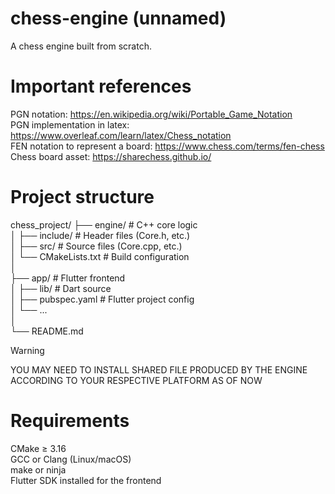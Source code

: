 # chess-engine (unnamed)
A chess engine built from scratch.

# Important references 
PGN notation: https://en.wikipedia.org/wiki/Portable_Game_Notation <br>
PGN implementation in latex: https://www.overleaf.com/learn/latex/Chess_notation <br>
FEN notation to represent a board: https://www.chess.com/terms/fen-chess <br>
Chess board asset: https://sharechess.github.io/ <br>

# Project structure 
chess_project/
├── engine/             # C++ core logic <br>
│   ├── include/        # Header files (Core.h, etc.) <br>
│   ├── src/            # Source files (Core.cpp, etc.)<br>
│   └── CMakeLists.txt  # Build configuration<br>
│<br>
├── app/                # Flutter frontend<br>
│   ├── lib/            # Dart source<br>
│   ├── pubspec.yaml    # Flutter project config<br>
│   └── ...             <br>
│<br>
└── README.md<br>

> [!WARNING]
> YOU MAY NEED TO INSTALL SHARED FILE PRODUCED BY THE ENGINE ACCORDING TO YOUR RESPECTIVE PLATFORM AS OF NOW

# Requirements
CMake ≥ 3.16 <br>
GCC or Clang (Linux/macOS) <br>
make or ninja <br>
Flutter SDK installed for the frontend <br>
